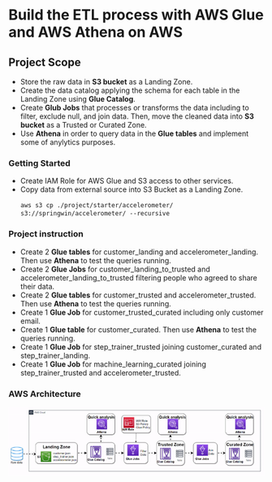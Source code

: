 # Build the ETL process with AWS Glue and AWS Athena on AWS

## Project Scope

- Store the raw data in **S3 bucket** as a Landing Zone.
- Create the data catalog applying the schema for each table in the Landing Zone using **Glue Catalog**.
- Create **Glub Jobs** that processes or transforms the data including to filter, exclude null, and join data. Then, move the cleaned data into **S3 bucket** as a Trusted or Curated Zone.
- Use **Athena** in order to query data in the **Glue tables** and implement some of anylytics purposes.

### Getting Started

- Create IAM Role for AWS Glue and S3 access to other services.
- Copy data from external source into S3 Bucket as a Landing Zone.
    ```
    aws s3 cp ./project/starter/accelerometer/ s3://springwin/accelerometer/ --recursive
    ```

### Project instruction

- Create 2 **Glue tables** for customer_landing and accelerometer_landing. Then use **Athena** to test the queries running.
- Create 2 **Glue Jobs** for customer_landing_to_trusted and accelerometer_landing_to_trusted filtering people who agreed to share their data. 
- Create 2 **Glue tables** for customer_trusted and accelerometer_trusted. Then use **Athena** to test the queries running.
- Create 1 **Glue Job** for customer_trusted_curated including only customer email.
- Create 1 **Glue table** for customer_curated. Then use **Athena** to test the queries running.
- Create 1 **Glue Job** for step_trainer_trusted joining customer_curated and step_trainer_landing.
- Create 1 **Glue Job** for machine_learning_curated joining step_trainer_trusted and accelerometer_trusted.

### AWS Architecture
![image](result_image\aws_architecture.gif)